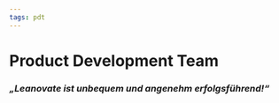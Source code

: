 ```yaml
---
tags: pdt
---
```


# Product Development Team

### *„Leanovate ist unbequem und angenehm erfolgsführend!“*
